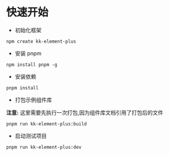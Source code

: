 # 快速开始

- 初始化框架

```
npm create kk-element-plus
```

- 安装 pnpm

```
npm install pnpm -g
```

- 安装依赖

```
pnpm install
```

- 打包示例组件库

**注意:** 这里需要先执行一次打包,因为组件库文档引用了打包后的文件

```
pnpm run kk-element-plus:build
```

- 启动测试项目

```
pnpm run kk-element-plus:dev
```
